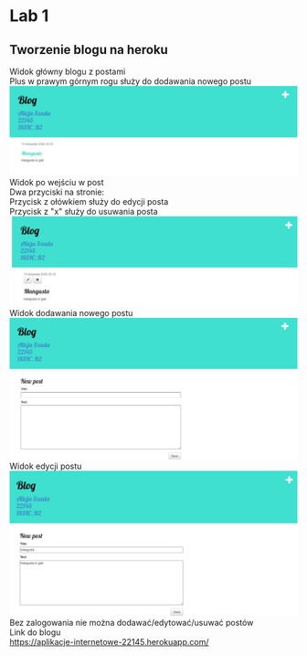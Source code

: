# Lab 1
## Tworzenie blogu na heroku
Widok główny blogu z postami  
Plus w prawym górnym rogu służy do dodawania nowego postu  
![](Screen/1.jpg)
Widok po wejściu w post  
Dwa przyciski na stronie:  
Przycisk z ołówkiem służy do edycji posta  
Przycisk z "x" służy do usuwania posta
![](Screen/2.jpg)
Widok dodawania nowego postu  
![](Screen/3.jpg)
Widok edycji postu  
![](Screen/4.jpg)  
Bez zalogowania nie można dodawać/edytować/usuwać postów  
Link do blogu  
https://aplikacje-internetowe-22145.herokuapp.com/